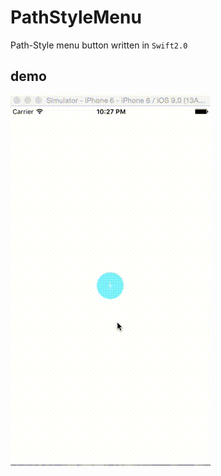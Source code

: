 # PathStyleMenu

Path-Style menu button written in `Swift2.0`

## demo
![demo](https://github.com/nixnoughtnothing/MenuButtonLikePath/blob/master/ScreenRecording.gif)
